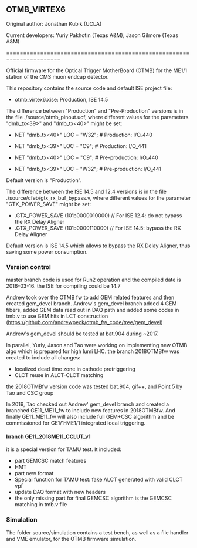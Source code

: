 ## OTMB_VIRTEX6
 
 Original author: Jonathan Kubik (UCLA)
 
 Current developers: Yuriy Pakhotin (Texas A&M), Jason Gilmore (Texas A&M)
 
======================================================================

Official firmware for the Optical Trigger MotherBoard (OTMB) for
the ME1/1 station of the CMS muon endcap detector.

This repository contains the source code and default ISE project file:

- otmb_virtex6.xise: Production, ISE 14.5

The difference between "Production" and "Pre-Production" versions is
in the file ./source/otmb_pinout.ucf, where different values for the
parameters "dmb_tx<39>" and "dmb_tx<40>" might be set:

- NET "dmb_tx<40>"	LOC = "W32"; # Production:     I/O_440
- NET "dmb_tx<39>"	LOC = "C9";  # Production:     I/O_441

- NET "dmb_tx<40>"	LOC = "C9";  # Pre-production: I/O_440
- NET "dmb_tx<39>"	LOC = "W32"; # Pre-production: I/O_441

Default version is "Production".

The difference between the ISE 14.5 and 12.4 versions is in the file
./source/cfeb/gtx_rx_buf_bypass.v, where different values for the
parameter "GTX_POWER_SAVE" might be set:

- .GTX_POWER_SAVE (10'b0000010000)  // For ISE 12.4: do not bypass the RX Delay Aligner
- .GTX_POWER_SAVE (10'b0000110000)  // For ISE 14.5: bypass the RX Delay Aligner
 
Default version is ISE 14.5 which allows to bypass the RX Delay Aligner,
thus saving some power consumption.


### Version control 

master branch code is used for Run2 operation and the compiled date is 2016-03-16. the ISE for compiling could be 14.7

Andrew took over the OTMB fw to add GEM related features and then created gem_devel branch.  Andrew's gem_devel branch added 4 GEM fibers, added GEM data read out in DAQ path and added some codes in tmb.v to use GEM hits in LCT construction (https://github.com/andrewpeck/otmb_fw_code/tree/gem_devel) 

Andrew's gem_devel should be tested at bat.904 during ~2017. 

In parallel, Yuriy, Jason and Tao were working on implementing new OTMB algo which is prepared for high lumi LHC. the branch 2018OTMBfw was created to include all changes:
   - localized dead time zone in cathode pretriggering
   - CLCT reuse in ALCT-CLCT matching


the 2018OTMBfw version code was tested bat.904, gif++, and Point 5 by Tao and CSC group


In 2019, Tao checked out Andrew' gem_devel branch and created a branched GE11_ME11_fw to include new features in 2018OTMBfw. And finally GE11_ME11_fw will also include full GEM+CSC algorithm and be commissioned for GE1/1-ME1/1 integrated local triggering. 


#### branch GE11_2018ME11_CCLUT_v1
it is a special version for TAMU test.  It included:
   - part GEMCSC match features
   - HMT 
   - part new format 
   - Special function for TAMU test: fake ALCT generated with valid CLCT vpf
   - update DAQ format with new headers
   - the only missing part for final GEMCSC algorithm is the GEMCSC matching in tmb.v file

### Simulation
The folder source/simulation contains a test bench, as well as a
file handler and VME emulator, for the OTMB firmware simulation.
